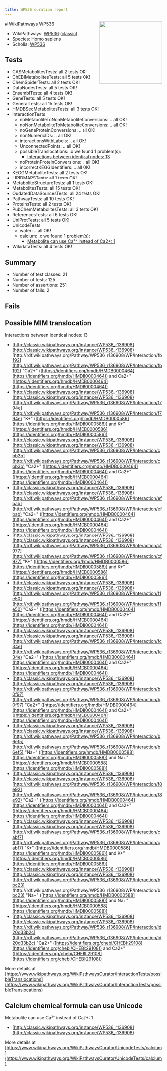 ```yaml
---
title: WP536 curation report
---
```


<img style="float: right; width: 200px" src="https://upload.wikimedia.org/wikipedia/commons/thumb/8/83/Wplogo_with_text_500.png/640px-Wplogo_with_text_500.png" />
# WikiPathways WP536

* WikiPathways: [WP536](https://wikipathways.org/pathways/WP536) ([classic](https://classic.wikipathways.org/instance/WP536))
* Species: Homo sapiens
* Scholia: [WP536](https://scholia.toolforge.org/wikipathways/WP536)
## Tests
* CASMetabolitesTests: all 2 tests OK!
* ChEBIMetabolitesTests: all 5 tests OK!
* ChemSpiderTests: all 2 tests OK!
* DataNodesTests: all 5 tests OK!
* EnsemblTests: all 4 tests OK!
* GeneTests: all 5 tests OK!
* GeneralTests: all 15 tests OK!
* HMDBSecMetabolitesTests: all 3 tests OK!
* InteractionTests
    * noMetaboliteToNonMetaboliteConversions: .. all OK!
    * noNonMetaboliteToMetaboliteConversions: .. all OK!
    * noGeneProteinConversions: .. all OK!
    * nonNumericIDs: .. all OK!
    * interactionsWithLabels: .. all OK!
    * UnconnectedPoints: .. all OK!
    * possibleTranslocations: .x we found 1 problem(s):
        * [Interactions between identical nodes: 13](#661ebeed)
    * noProteinProteinConversions: .. all OK!
    * incorrectKEGGIdentifiers: .. all OK!
* KEGGMetaboliteTests: all 2 tests OK!
* LIPIDMAPSTests: all 1 tests OK!
* MetaboliteStructureTests: all 1 tests OK!
* MetabolitesTests: all 15 tests OK!
* OudatedDataSourcesTests: all 24 tests OK!
* PathwayTests: all 10 tests OK!
* ProteinsTests: all 2 tests OK!
* PubChemMetabolitesTests: all 3 tests OK!
* ReferencesTests: all 6 tests OK!
* UniProtTests: all 5 tests OK!
* UnicodeTests
    * water: .. all OK!
    * calcium: .x we found 1 problem(s):
        * [Metabolite can use Ca²⁺ instead of Ca2+: 1](#11d84c22)
* WikidataTests: all 4 tests OK!


## Summary

* Number of test classes: 21
* Number of tests: 125
* Number of assertions: 251
* Number of fails: 2

## Fails

<a name="661ebeed" />

## Possible MIM translocation

Interactions between identical nodes: 13

* [http://classic.wikipathways.org/instance/WP536_r136908](http://classic.wikipathways.org/instance/WP536_r136908) [http://rdf.wikipathways.org/Pathway/WP536_r136908/WP/Interaction/fb192](http://rdf.wikipathways.org/Pathway/WP536_r136908/WP/Interaction/fb192) "Ca2+" ([https://identifiers.org/hmdb/HMDB0000464](https://identifiers.org/hmdb/HMDB0000464)) and 
Ca2+" ([https://identifiers.org/hmdb/HMDB0000464](https://identifiers.org/hmdb/HMDB0000464))
* [http://classic.wikipathways.org/instance/WP536_r136908](http://classic.wikipathways.org/instance/WP536_r136908) [http://rdf.wikipathways.org/Pathway/WP536_r136908/WP/Interaction/f794e](http://rdf.wikipathways.org/Pathway/WP536_r136908/WP/Interaction/f794e) "K+" ([https://identifiers.org/hmdb/HMDB0000586](https://identifiers.org/hmdb/HMDB0000586)) and 
K+" ([https://identifiers.org/hmdb/HMDB0000586](https://identifiers.org/hmdb/HMDB0000586))
* [http://classic.wikipathways.org/instance/WP536_r136908](http://classic.wikipathways.org/instance/WP536_r136908) [http://rdf.wikipathways.org/Pathway/WP536_r136908/WP/Interaction/cbb3b](http://rdf.wikipathways.org/Pathway/WP536_r136908/WP/Interaction/cbb3b) "Ca2+" ([https://identifiers.org/hmdb/HMDB0000464](https://identifiers.org/hmdb/HMDB0000464)) and 
Ca2+" ([https://identifiers.org/hmdb/HMDB0000464](https://identifiers.org/hmdb/HMDB0000464))
* [http://classic.wikipathways.org/instance/WP536_r136908](http://classic.wikipathways.org/instance/WP536_r136908) [http://rdf.wikipathways.org/Pathway/WP536_r136908/WP/Interaction/efbab](http://rdf.wikipathways.org/Pathway/WP536_r136908/WP/Interaction/efbab) "Ca2+" ([https://identifiers.org/hmdb/HMDB0000464](https://identifiers.org/hmdb/HMDB0000464)) and 
Ca2+" ([https://identifiers.org/hmdb/HMDB0000464](https://identifiers.org/hmdb/HMDB0000464))
* [http://classic.wikipathways.org/instance/WP536_r136908](http://classic.wikipathways.org/instance/WP536_r136908) [http://rdf.wikipathways.org/Pathway/WP536_r136908/WP/Interaction/cf977](http://rdf.wikipathways.org/Pathway/WP536_r136908/WP/Interaction/cf977) "K+" ([https://identifiers.org/hmdb/HMDB0000586](https://identifiers.org/hmdb/HMDB0000586)) and 
K+" ([https://identifiers.org/hmdb/HMDB0000586](https://identifiers.org/hmdb/HMDB0000586))
* [http://classic.wikipathways.org/instance/WP536_r136908](http://classic.wikipathways.org/instance/WP536_r136908) [http://rdf.wikipathways.org/Pathway/WP536_r136908/WP/Interaction/f1e50](http://rdf.wikipathways.org/Pathway/WP536_r136908/WP/Interaction/f1e50) "Ca2+" ([https://identifiers.org/hmdb/HMDB0000464](https://identifiers.org/hmdb/HMDB0000464)) and 
Ca2+" ([https://identifiers.org/hmdb/HMDB0000464](https://identifiers.org/hmdb/HMDB0000464))
* [http://classic.wikipathways.org/instance/WP536_r136908](http://classic.wikipathways.org/instance/WP536_r136908) [http://rdf.wikipathways.org/Pathway/WP536_r136908/WP/Interaction/fc34e](http://rdf.wikipathways.org/Pathway/WP536_r136908/WP/Interaction/fc34e) "Ca2+" ([https://identifiers.org/hmdb/HMDB0000464](https://identifiers.org/hmdb/HMDB0000464)) and 
Ca2+" ([https://identifiers.org/hmdb/HMDB0000464](https://identifiers.org/hmdb/HMDB0000464))
* [http://classic.wikipathways.org/instance/WP536_r136908](http://classic.wikipathways.org/instance/WP536_r136908) [http://rdf.wikipathways.org/Pathway/WP536_r136908/WP/Interaction/b0f97](http://rdf.wikipathways.org/Pathway/WP536_r136908/WP/Interaction/b0f97) "Ca2+" ([https://identifiers.org/hmdb/HMDB0000464](https://identifiers.org/hmdb/HMDB0000464)) and 
Ca2+" ([https://identifiers.org/hmdb/HMDB0000464](https://identifiers.org/hmdb/HMDB0000464))
* [http://classic.wikipathways.org/instance/WP536_r136908](http://classic.wikipathways.org/instance/WP536_r136908) [http://rdf.wikipathways.org/Pathway/WP536_r136908/WP/Interaction/b6ef5](http://rdf.wikipathways.org/Pathway/WP536_r136908/WP/Interaction/b6ef5) "Na+" ([https://identifiers.org/hmdb/HMDB0000588](https://identifiers.org/hmdb/HMDB0000588)) and 
Na+" ([https://identifiers.org/hmdb/HMDB0000588](https://identifiers.org/hmdb/HMDB0000588))
* [http://classic.wikipathways.org/instance/WP536_r136908](http://classic.wikipathways.org/instance/WP536_r136908) [http://rdf.wikipathways.org/Pathway/WP536_r136908/WP/Interaction/f8e92](http://rdf.wikipathways.org/Pathway/WP536_r136908/WP/Interaction/f8e92) "Ca2+" ([https://identifiers.org/hmdb/HMDB0000464](https://identifiers.org/hmdb/HMDB0000464)) and 
Ca2+" ([https://identifiers.org/hmdb/HMDB0000464](https://identifiers.org/hmdb/HMDB0000464))
* [http://classic.wikipathways.org/instance/WP536_r136908](http://classic.wikipathways.org/instance/WP536_r136908) [http://rdf.wikipathways.org/Pathway/WP536_r136908/WP/Interaction/cabf7](http://rdf.wikipathways.org/Pathway/WP536_r136908/WP/Interaction/cabf7) "K+" ([https://identifiers.org/hmdb/HMDB0000586](https://identifiers.org/hmdb/HMDB0000586)) and 
K+" ([https://identifiers.org/hmdb/HMDB0000586](https://identifiers.org/hmdb/HMDB0000586))
* [http://classic.wikipathways.org/instance/WP536_r136908](http://classic.wikipathways.org/instance/WP536_r136908) [http://rdf.wikipathways.org/Pathway/WP536_r136908/WP/Interaction/bbc23](http://rdf.wikipathways.org/Pathway/WP536_r136908/WP/Interaction/bbc23) "Na+" ([https://identifiers.org/hmdb/HMDB0000588](https://identifiers.org/hmdb/HMDB0000588)) and 
Na+" ([https://identifiers.org/hmdb/HMDB0000588](https://identifiers.org/hmdb/HMDB0000588))
* [http://classic.wikipathways.org/instance/WP536_r136908](http://classic.wikipathways.org/instance/WP536_r136908) [http://rdf.wikipathways.org/Pathway/WP536_r136908/WP/Interaction/id20d33b2c](http://rdf.wikipathways.org/Pathway/WP536_r136908/WP/Interaction/id20d33b2c) "Ca2+" ([https://identifiers.org/chebi/CHEBI:29108](https://identifiers.org/chebi/CHEBI:29108)) and 
Ca2+" ([https://identifiers.org/chebi/CHEBI:29108](https://identifiers.org/chebi/CHEBI:29108))


More details at [https://www.wikipathways.org/WikiPathwaysCurator/InteractionTests/possibleTranslocations](https://www.wikipathways.org/WikiPathwaysCurator/InteractionTests/possibleTranslocations)

<a name="11d84c22" />

## Calcium chemical formula can use Unicode

Metabolite can use Ca²⁺ instead of Ca2+: 1

* [http://classic.wikipathways.org/instance/WP536_r136908](http://classic.wikipathways.org/instance/WP536_r136908)


More details at [https://www.wikipathways.org/WikiPathwaysCurator/UnicodeTests/calcium](https://www.wikipathways.org/WikiPathwaysCurator/UnicodeTests/calcium)

